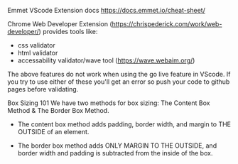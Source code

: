 Emmet VScode Extension docs https://docs.emmet.io/cheat-sheet/

Chrome Web Developer Extension (https://chrispederick.com/work/web-developer/) provides tools like:

- css validator
- html validator
- accessability validator/wave tool (https://wave.webaim.org/)

The above features do not work when using the go live feature in VScode. If you try to use either of these you'll get an error so push your code to github pages before validating.

Box Sizing 101
We have two methods for box sizing:
The Content Box Method & The Border Box Method.

- The content box method adds padding, border width, and margin to THE OUTSIDE of an element.

- The border box method adds ONLY MARGIN TO THE OUTSIDE, and border width and padding is subtracted from the inside of the box.
